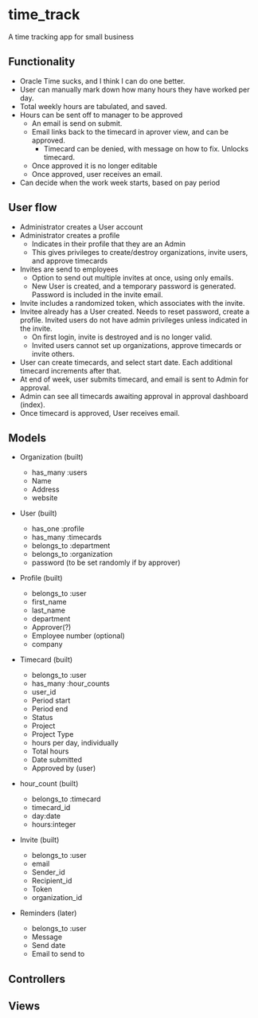 # time_track
A time tracking app for small business

## Functionality
* Oracle Time sucks, and I think I can do one better.
* User can manually mark down how many hours they have worked per day.
* Total weekly hours are tabulated, and saved.
* Hours can be sent off to manager to be approved
	- An email is send on submit.
	- Email links back to the timecard in aprover view, and can be approved.
		- Timecard can be denied, with message on how to fix. Unlocks timecard.
	- Once approved it is no longer editable
	- Once approved, user receives an email.
* Can decide when the work week starts, based on pay period

## User flow
* Administrator creates a User account
* Administrator creates a profile
	- Indicates in their profile that they are an Admin
	- This gives privileges to create/destroy organizations, invite users, and approve timecards
* Invites are send to employees
	- Option to send out multiple invites at once, using only emails.
	- New User is created, and a temporary password is generated. Password is included in the invite email.
* Invite includes a randomized token, which associates with the invite.
* Invitee already has a User created. Needs to reset password, create a profile. Invited users do not have admin privileges unless indicated in the invite.
	- On first login, invite is destroyed and is no longer valid.
	- Invited users cannot set up organizations, approve timecards or invite others.
* User can create timecards, and select start date. Each additional timecard increments after that.
* At end of week, user submits timecard, and email is sent to Admin for approval.
* Admin can see all timecards awaiting approval in approval dashboard (index).
* Once timecard is approved, User receives email.

## Models
* Organization (built)
	* has_many :users
	- Name
	- Address
	- website

* User (built)
	* has_one :profile
	* has_many :timecards
	* belongs_to :department
	* belongs_to :organization
	- password (to be set randomly if by approver)

* Profile (built)
	* belongs_to :user
	- first_name
	- last_name
	- department
	- Approver(?)
	- Employee number (optional)
	- company

* Timecard (built)
	* belongs_to :user
	* has_many :hour_counts
	- user_id
	- Period start
	- Period end
	- Status
	- Project
	- Project Type
	- hours per day, individually
	- Total hours
	- Date submitted
	- Approved by (user)

* hour_count (built)
	* belongs_to :timecard
	- timecard_id
	- day:date
	- hours:integer

* Invite (built)
	* belongs_to :user
	- email
	- Sender_id
	- Recipient_id
	- Token
	- organization_id

* Reminders (later)
	* belongs_to :user
	- Message
	- Send date
	- Email to send to

## Controllers

## Views